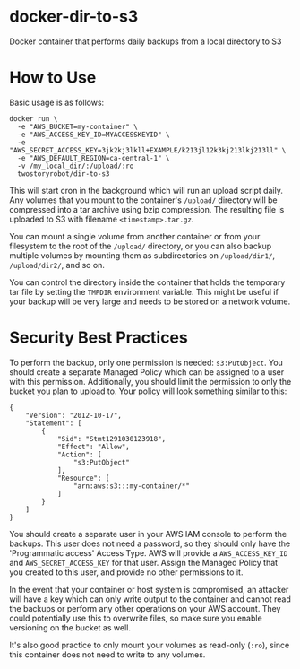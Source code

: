 # docker-dir-to-s3

Docker container that performs daily backups from a local directory to S3

# How to Use

Basic usage is as follows:

```
docker run \
  -e "AWS_BUCKET=my-container" \
  -e "AWS_ACCESS_KEY_ID=MYACCESSKEYID" \
  -e "AWS_SECRET_ACCESS_KEY=3jk2kj3lkll+EXAMPLE/k213jl12k3kj213lkj213ll" \
  -e "AWS_DEFAULT_REGION=ca-central-1" \
  -v /my_local_dir/:/upload/:ro
  twostoryrobot/dir-to-s3
```

This will start cron in the background which will run an upload script daily.
Any volumes that you mount to the container's `/upload/` directory will be 
compressed into a tar archive using bzip compression. The resulting file is
uploaded to S3 with filename `<timestamp>.tar.gz`.

You can mount a single volume from another container or from your filesystem 
to the root of the `/upload/` directory, or you can also backup multiple volumes
by mounting them as subdirectories on `/upload/dir1/`, `/upload/dir2/`, and so 
on.

You can control the directory inside the container that holds the temporary tar
file by setting the `TMPDIR` environment variable. This might be useful if your
backup will be very large and needs to be stored on a network volume.

# Security Best Practices

To perform the backup, only one permission is needed: `s3:PutObject`. You should
create a separate Managed Policy which can be assigned to a user with this 
permission. Additionally, you should limit the permission to only the bucket
you plan to upload to. Your policy will look something similar to this:

```
{
    "Version": "2012-10-17",
    "Statement": [
        {
            "Sid": "Stmt1291030123918",
            "Effect": "Allow",
            "Action": [
                "s3:PutObject"
            ],
            "Resource": [
                "arn:aws:s3:::my-container/*"
            ]
        }
    ]
}
```

You should create a separate user in your AWS IAM console to perform the 
backups. This user does not need a password, so they should only have the 
'Programmatic access' Access Type. AWS will provide a `AWS_ACCESS_KEY_ID` and
`AWS_SECRET_ACCESS_KEY` for that user. Assign the Managed Policy that you 
created to this user, and provide no other permissions to it.

In the event that your container or host system is compromised, an attacker will
have a key which can only write output to the container and cannot read the 
backups or perform any other operations on your AWS account. They could 
potentially use this to overwrite files, so make sure you enable versioning on
the bucket as well.

It's also good practice to only mount your volumes as read-only (`:ro`), since
this container does not need to write to any volumes.
